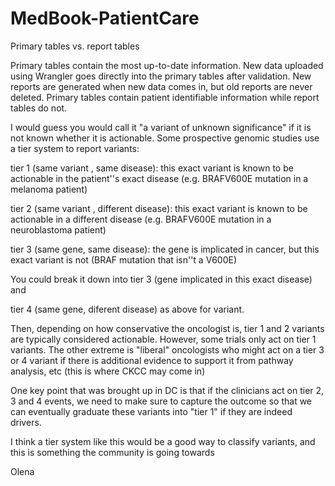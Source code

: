 # MedBook-PatientCare

Primary tables vs. report tables

Primary tables contain the most up-to-date information.
New data uploaded using Wrangler goes directly into the primary tables after validation.
New reports are generated when new data comes in, but old reports are never deleted.
Primary tables contain patient identifiable information while report tables do not.

I would guess you would call it "a variant of unknown significance" if it is not known
whether it is actionable. Some prospective genomic studies use a tier system to report
variants:

tier 1 (same variant , same disease): this exact variant is known to be actionable in the patient''s exact disease
(e.g. BRAFV600E mutation in a melanoma patient)

tier 2 (same variant , different disease): this exact variant is known to be actionable in a different disease (e.g.
BRAFV600E mutation in a neuroblastoma patient)

tier 3 (same gene, same disease): the gene is implicated in cancer, but this exact variant is not (BRAF mutation that isn''t a V600E)

You could break it down into tier 3 (gene implicated in this exact disease) and 

tier 4 (same gene, diferent disease) as above for variant.

Then, depending on how conservative the oncologist is, tier 1 and 2 variants are
typically considered actionable. However, some trials only act on tier 1 variants.
The other extreme is "liberal" oncologists who might act on a tier 3 or 4 variant if
there is additional evidence to support it from pathway analysis, etc (this is where CKCC may come in)

One key point that was brought up in DC is that if the clinicians act on tier 2, 3 and
4 events, we need to make sure to capture the outcome so that we can eventually
graduate these variants into "tier 1" if they are indeed drivers.

I think a tier system like this would be a good way to classify variants, and this is
something the community is going towards

Olena

